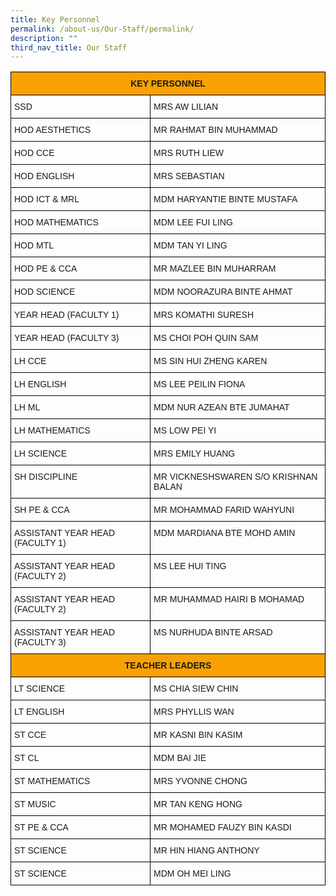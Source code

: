 ```yaml
---
title: Key Personnel
permalink: /about-us/Our-Staff/permalink/
description: ""
third_nav_title: Our Staff
---
```

<style type="text/css">
.tg  {border-collapse:collapse;border-spacing:0;}
.tg td{border-color:black;border-style:solid;border-width:1px;font-family:Arial, sans-serif;font-size:14px;
  overflow:hidden;padding:10px 5px;word-break:normal;}
.tg th{border-color:black;border-style:solid;border-width:1px;font-family:Arial, sans-serif;font-size:14px;
  font-weight:normal;overflow:hidden;padding:10px 5px;word-break:normal;}
.tg .tg-y0nj{background-color:#f8a102;font-weight:bold;text-align:center;vertical-align:top}
.tg .tg-0lax{text-align:left;vertical-align:top}
</style>
<table class="tg">
<thead>
  <tr>
    <th class="tg-y0nj" colspan="2">KEY PERSONNEL</th>
  </tr>
</thead>
<tbody>
  <tr>
    <td class="tg-0lax">SSD</td>
    <td class="tg-0lax">MRS AW LILIAN</td>
  </tr>
  <tr>
    <td class="tg-0lax">HOD AESTHETICS</td>
    <td class="tg-0lax">MR RAHMAT BIN MUHAMMAD</td>
  </tr>
  <tr>
    <td class="tg-0lax">HOD CCE</td>
    <td class="tg-0lax">MRS RUTH LIEW</td>
  </tr>
  <tr>
    <td class="tg-0lax">HOD ENGLISH</td>
    <td class="tg-0lax">MRS SEBASTIAN</td>
  </tr>
  <tr>
    <td class="tg-0lax">HOD ICT &amp; MRL</td>
    <td class="tg-0lax">MDM HARYANTIE BINTE MUSTAFA</td>
  </tr>
  <tr>
    <td class="tg-0lax">HOD MATHEMATICS</td>
    <td class="tg-0lax">MDM LEE FUI LING</td>
  </tr>
  <tr>
    <td class="tg-0lax">HOD MTL</td>
    <td class="tg-0lax">MDM TAN YI LING</td>
  </tr>
  <tr>
    <td class="tg-0lax">HOD PE &amp; CCA</td>
    <td class="tg-0lax">MR MAZLEE BIN MUHARRAM</td>
  </tr>
  <tr>
    <td class="tg-0lax">HOD SCIENCE</td>
    <td class="tg-0lax">MDM NOORAZURA BINTE AHMAT</td>
  </tr>
  <tr>
    <td class="tg-0lax">YEAR HEAD (FACULTY 1)</td>
    <td class="tg-0lax">MRS KOMATHI SURESH</td>
  </tr>
  <tr>
    <td class="tg-0lax">YEAR HEAD (FACULTY 3)</td>
    <td class="tg-0lax">MS CHOI POH QUIN SAM</td>
  </tr>
  <tr>
    <td class="tg-0lax">LH CCE</td>
    <td class="tg-0lax">MS SIN HUI ZHENG KAREN</td>
  </tr>
  <tr>
    <td class="tg-0lax">LH ENGLISH</td>
    <td class="tg-0lax">MS LEE PEILIN FIONA</td>
  </tr>
  <tr>
    <td class="tg-0lax">LH ML</td>
    <td class="tg-0lax">MDM NUR AZEAN BTE JUMAHAT</td>
  </tr>
  <tr>
    <td class="tg-0lax">LH MATHEMATICS</td>
    <td class="tg-0lax">MS LOW PEI YI</td>
  </tr>
  <tr>
    <td class="tg-0lax">LH SCIENCE</td>
    <td class="tg-0lax">MRS EMILY HUANG</td>
  </tr>
  <tr>
    <td class="tg-0lax">SH DISCIPLINE</td>
    <td class="tg-0lax">MR VICKNESHSWAREN S/O KRISHNAN BALAN</td>
  </tr>
  <tr>
    <td class="tg-0lax">SH PE &amp; CCA</td>
    <td class="tg-0lax">MR MOHAMMAD FARID WAHYUNI</td>
  </tr>
  <tr>
    <td class="tg-0lax">ASSISTANT YEAR HEAD (FACULTY 1)</td>
    <td class="tg-0lax">MDM MARDIANA BTE MOHD AMIN</td>
  </tr>
  <tr>
    <td class="tg-0lax">ASSISTANT YEAR HEAD (FACULTY 2)</td>
    <td class="tg-0lax">MS LEE HUI TING</td>
  </tr>
  <tr>
    <td class="tg-0lax">ASSISTANT YEAR HEAD (FACULTY 2)</td>
    <td class="tg-0lax">MR MUHAMMAD HAIRI B MOHAMAD</td>
  </tr>
  <tr>
    <td class="tg-0lax">ASSISTANT YEAR HEAD (FACULTY 3)</td>
    <td class="tg-0lax">MS NURHUDA BINTE ARSAD</td>
  </tr>
  <tr>
    <td class="tg-y0nj" colspan="2">TEACHER LEADERS</td>
  </tr>
  <tr>
    <td class="tg-0lax">LT SCIENCE</td>
    <td class="tg-0lax">MS CHIA SIEW CHIN</td>
  </tr>
  <tr>
    <td class="tg-0lax">LT ENGLISH</td>
    <td class="tg-0lax">MRS PHYLLIS WAN</td>
  </tr>
  <tr>
    <td class="tg-0lax">ST CCE</td>
    <td class="tg-0lax">MR KASNI BIN KASIM</td>
  </tr>
  <tr>
    <td class="tg-0lax">ST CL</td>
    <td class="tg-0lax">MDM BAI JIE</td>
  </tr>
  <tr>
    <td class="tg-0lax">ST MATHEMATICS</td>
    <td class="tg-0lax">MRS YVONNE CHONG</td>
  </tr>
  <tr>
    <td class="tg-0lax">ST MUSIC</td>
    <td class="tg-0lax">MR TAN KENG HONG</td>
  </tr>
  <tr>
    <td class="tg-0lax">ST PE &amp; CCA</td>
    <td class="tg-0lax">MR MOHAMED FAUZY BIN KASDI</td>
  </tr>
  <tr>
    <td class="tg-0lax">ST SCIENCE</td>
    <td class="tg-0lax">MR HIN HIANG ANTHONY</td>
  </tr>
  <tr>
    <td class="tg-0lax">ST SCIENCE</td>
    <td class="tg-0lax">MDM OH MEI LING</td>
  </tr>
</tbody>
</table>